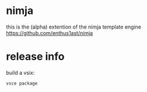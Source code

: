 # nimja

this is the (alpha) extention of the
nimja template engine https://github.com/enthus1ast/nimja


# release info

build a vsix:

```
vsce package
```
